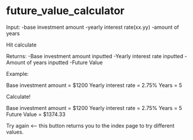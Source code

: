 # future_value_calculator

Input:
-base investment amount
-yearly interest rate(xx.yy)
-amount of years

Hit calculate

Returns:
-Base investment amount inputted
-Yearly interest rate inputted
-Amount of years inputted
-Future Value


Example:

Base investment amount = $1200
Yearly interest rate = 2.75%
Years = 5

Calculate!

Base investment amount = $1200
Yearly interest rate = 2.75%
Years = 5
Future Value = $1374.33

Try again <-- this button returns you to the index page to try different values.
